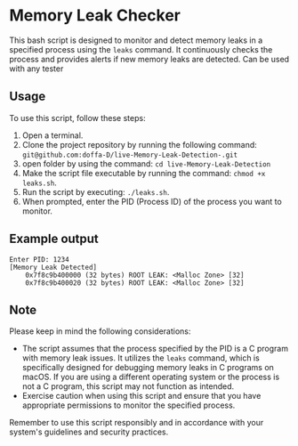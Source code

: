 # Memory Leak Checker

This bash script is designed to monitor and detect memory leaks in a specified process using the `leaks` command. It continuously checks the process and provides alerts if new memory leaks are detected.
Can be used with any tester

## Usage

To use this script, follow these steps:

1. Open a terminal.
2. Clone the project repository by running the following command: ```git@github.com:doffa-D/live-Memory-Leak-Detection-.git```
3. open folder by using the command: ```cd live-Memory-Leak-Detection```
4. Make the script file executable by running the command: `chmod +x leaks.sh`.
5. Run the script by executing: `./leaks.sh`.
6. When prompted, enter the PID (Process ID) of the process you want to monitor.

## Example output
```
Enter PID: 1234
[Memory Leak Detected]
    0x7f8c9b400000 (32 bytes) ROOT LEAK: <Malloc Zone> [32]
    0x7f8c9b400020 (32 bytes) ROOT LEAK: <Malloc Zone> [32]
```
## Note

Please keep in mind the following considerations:

- The script assumes that the process specified by the PID is a C program with memory leak issues. It utilizes the `leaks` command, which is specifically designed for debugging memory leaks in C programs on macOS. If you are using a different operating system or the process is not a C program, this script may not function as intended.
- Exercise caution when using this script and ensure that you have appropriate permissions to monitor the specified process.

Remember to use this script responsibly and in accordance with your system's guidelines and security practices.
